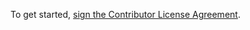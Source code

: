 To get started, <a href="https://www.clahub.com/agreements/Civcraft/Burricos">sign the Contributor License Agreement</a>.
